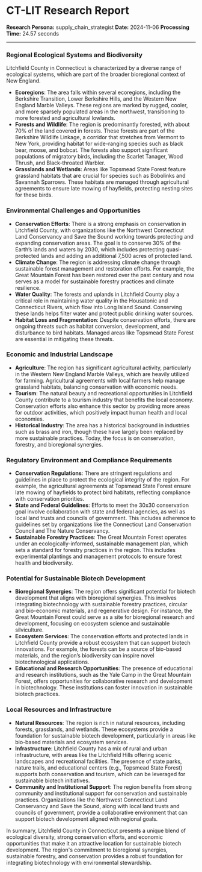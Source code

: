 # CT-LIT Research Report

**Research Persona:** supply_chain_strategist
**Date:** 2024-11-06
**Processing Time:** 24.57 seconds

---

### Regional Ecological Systems and Biodiversity

Litchfield County in Connecticut is characterized by a diverse range of ecological systems, which are part of the broader bioregional context of New England.

- **Ecoregions**: The area falls within several ecoregions, including the Berkshire Transition, Lower Berkshire Hills, and the Western New England Marble Valleys. These regions are marked by rugged, cooler, and more sparsely populated areas in the northwest, transitioning to more forested and agricultural lowlands.
- **Forests and Wildlife**: The region is predominantly forested, with about 70% of the land covered in forests. These forests are part of the Berkshire Wildlife Linkage, a corridor that stretches from Vermont to New York, providing habitat for wide-ranging species such as black bear, moose, and bobcat. The forests also support significant populations of migratory birds, including the Scarlet Tanager, Wood Thrush, and Black-throated Warbler.
- **Grasslands and Wetlands**: Areas like Topsmead State Forest feature grassland habitats that are crucial for species such as Bobolinks and Savannah Sparrows. These habitats are managed through agricultural agreements to ensure late mowing of hayfields, protecting nesting sites for these birds.

### Environmental Challenges and Opportunities

- **Conservation Efforts**: There is a strong emphasis on conservation in Litchfield County, with organizations like the Northwest Connecticut Land Conservancy and Save the Sound working towards protecting and expanding conservation areas. The goal is to conserve 30% of the Earth’s lands and waters by 2030, which includes protecting quasi-protected lands and adding an additional 7,500 acres of protected land.
- **Climate Change**: The region is addressing climate change through sustainable forest management and restoration efforts. For example, the Great Mountain Forest has been restored over the past century and now serves as a model for sustainable forestry practices and climate resilience.
- **Water Quality**: The forests and uplands in Litchfield County play a critical role in maintaining water quality in the Housatonic and Connecticut Rivers, which flow into Long Island Sound. Conserving these lands helps filter water and protect public drinking water sources.
- **Habitat Loss and Fragmentation**: Despite conservation efforts, there are ongoing threats such as habitat conversion, development, and disturbance to bird habitats. Managed areas like Topsmead State Forest are essential in mitigating these threats.

### Economic and Industrial Landscape

- **Agriculture**: The region has significant agricultural activity, particularly in the Western New England Marble Valleys, which are heavily utilized for farming. Agricultural agreements with local farmers help manage grassland habitats, balancing conservation with economic needs.
- **Tourism**: The natural beauty and recreational opportunities in Litchfield County contribute to a tourism industry that benefits the local economy. Conservation efforts also enhance this sector by providing more areas for outdoor activities, which positively impact human health and local economies.
- **Historical Industry**: The area has a historical background in industries such as brass and iron, though these have largely been replaced by more sustainable practices. Today, the focus is on conservation, forestry, and bioregional synergies.

### Regulatory Environment and Compliance Requirements

- **Conservation Regulations**: There are stringent regulations and guidelines in place to protect the ecological integrity of the region. For example, the agricultural agreements at Topsmead State Forest ensure late mowing of hayfields to protect bird habitats, reflecting compliance with conservation priorities.
- **State and Federal Guidelines**: Efforts to meet the 30x30 conservation goal involve collaboration with state and federal agencies, as well as local land trusts and councils of government. This includes adherence to guidelines set by organizations like the Connecticut Land Conservation Council and The Nature Conservancy.
- **Sustainable Forestry Practices**: The Great Mountain Forest operates under an ecologically-informed, sustainable management plan, which sets a standard for forestry practices in the region. This includes experimental plantings and management protocols to ensure forest health and biodiversity.

### Potential for Sustainable Biotech Development

- **Bioregional Synergies**: The region offers significant potential for biotech development that aligns with bioregional synergies. This involves integrating biotechnology with sustainable forestry practices, circular and bio-economic materials, and regenerative design. For instance, the Great Mountain Forest could serve as a site for bioregional research and development, focusing on ecosystem science and sustainable silviculture.
- **Ecosystem Services**: The conservation efforts and protected lands in Litchfield County provide a robust ecosystem that can support biotech innovations. For example, the forests can be a source of bio-based materials, and the region’s biodiversity can inspire novel biotechnological applications.
- **Educational and Research Opportunities**: The presence of educational and research institutions, such as the Yale Camp in the Great Mountain Forest, offers opportunities for collaborative research and development in biotechnology. These institutions can foster innovation in sustainable biotech practices.

### Local Resources and Infrastructure

- **Natural Resources**: The region is rich in natural resources, including forests, grasslands, and wetlands. These ecosystems provide a foundation for sustainable biotech development, particularly in areas like bio-based materials and ecosystem services.
- **Infrastructure**: Litchfield County has a mix of rural and urban infrastructure, with areas like the Litchfield Hills offering scenic landscapes and recreational facilities. The presence of state parks, nature trails, and educational centers (e.g., Topsmead State Forest) supports both conservation and tourism, which can be leveraged for sustainable biotech initiatives.
- **Community and Institutional Support**: The region benefits from strong community and institutional support for conservation and sustainable practices. Organizations like the Northwest Connecticut Land Conservancy and Save the Sound, along with local land trusts and councils of government, provide a collaborative environment that can support biotech development aligned with regional goals.

In summary, Litchfield County in Connecticut presents a unique blend of ecological diversity, strong conservation efforts, and economic opportunities that make it an attractive location for sustainable biotech development. The region's commitment to bioregional synergies, sustainable forestry, and conservation provides a robust foundation for integrating biotechnology with environmental stewardship.